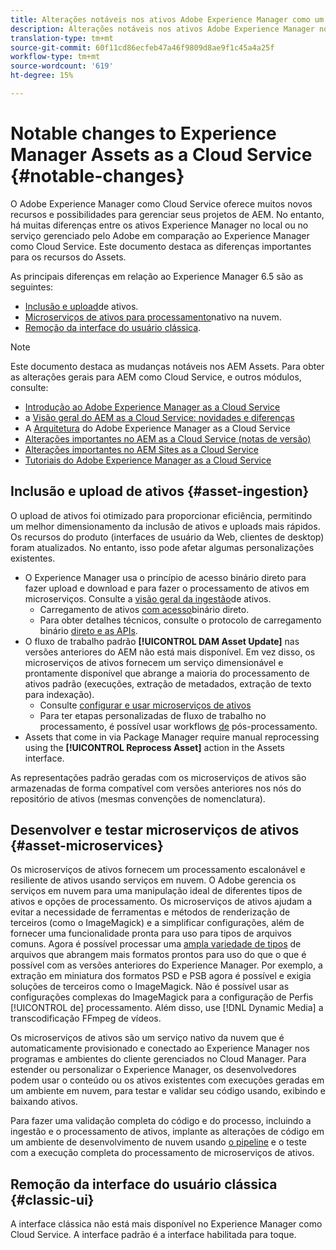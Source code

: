 ```yaml
---
title: Alterações notáveis nos ativos Adobe Experience Manager como um Cloud Service
description: Alterações notáveis nos ativos Adobe Experience Manager no Cloud Service de AEM em comparação ao Adobe Experience Manager 6.5.
translation-type: tm+mt
source-git-commit: 60f11cd86ecfeb47a46f9809d8ae9f1c45a4a25f
workflow-type: tm+mt
source-wordcount: '619'
ht-degree: 15%

---
```



# Notable changes to Experience Manager Assets as a Cloud Service {#notable-changes}

O Adobe Experience Manager como Cloud Service oferece muitos novos recursos e possibilidades para gerenciar seus projetos de AEM. No entanto, há muitas diferenças entre os ativos Experience Manager no local ou no serviço gerenciado pelo Adobe em comparação ao Experience Manager como Cloud Service. Este documento destaca as diferenças importantes para os recursos do Assets.

As principais diferenças em relação ao Experience Manager 6.5 são as seguintes:

* [Inclusão e upload](#asset-ingestion)de ativos.
* [Microserviços de ativos para processamento](#asset-microservices)nativo na nuvem.
* [Remoção da interface do usuário clássica](#classic-ui).

>[!NOTE]
>
>Este documento destaca as mudanças notáveis nos AEM Assets. Para obter as alterações gerais para AEM como Cloud Service, e outros módulos, consulte:
>
>* [Introdução ao Adobe Experience Manager as a Cloud Service](/help/overview/introduction.md)
>* a [Visão geral do AEM as a Cloud Service: novidades e diferenças](/help/overview/what-is-new-and-different.md)
>* A [Arquitetura](/help/core-concepts/architecture.md) do Adobe Experience Manager as a Cloud Service
>* [Alterações importantes no AEM as a Cloud Service (notas de versão)](/help/release-notes/aem-cloud-changes.md)
>* [Alterações importantes no AEM Sites as a  Cloud Service](/help/sites-cloud/sites-cloud-changes.md)
>* [Tutoriais do Adobe Experience Manager as a Cloud Service](https://docs.adobe.com/content/help/en/experience-manager-learn/cloud-service/overview.html)


## Inclusão e upload de ativos {#asset-ingestion}

O upload de ativos foi otimizado para proporcionar eficiência, permitindo um melhor dimensionamento da inclusão de ativos e uploads mais rápidos. Os recursos do produto (interfaces de usuário da Web, clientes de desktop) foram atualizados. No entanto, isso pode afetar algumas personalizações existentes.

* O Experience Manager usa o princípio de acesso binário direto para fazer upload e download e para fazer o processamento de ativos em microserviços. Consulte a [visão geral da ingestão](/help/assets/asset-microservices-overview.md)de ativos.
   * Carregamento de ativos [com acesso](/help/assets/asset-microservices-overview.md#asset-upload-with-direct-binary-access)binário direto.
   * Para obter detalhes técnicos, consulte o protocolo de carregamento binário [direto e as APIs](/help/assets/developer-reference-material-apis.md#overview-binary-upload).
* O fluxo de trabalho padrão **[!UICONTROL DAM Asset Update]** nas versões anteriores do AEM não está mais disponível. Em vez disso, os microserviços de ativos fornecem um serviço dimensionável e prontamente disponível que abrange a maioria do processamento de ativos padrão (execuções, extração de metadados, extração de texto para indexação).
   * Consulte [configurar e usar microserviços de ativos](/help/assets/asset-microservices-configure-and-use.md)
   * Para ter etapas personalizadas de fluxo de trabalho no processamento, é possível usar workflows [de](/help/assets/asset-microservices-configure-and-use.md#post-processing-workflows) pós-processamento.
* Assets that come in via Package Manager require manual reprocessing using the **[!UICONTROL Reprocess Asset]** action in the Assets interface.

As representações padrão geradas com os microserviços de ativos são armazenadas de forma compatível com versões anteriores nos nós do repositório de ativos (mesmas convenções de nomenclatura).

## Desenvolver e testar microserviços de ativos {#asset-microservices}

Os microserviços de ativos fornecem um processamento escalonável e resiliente de ativos usando serviços em nuvem. O Adobe gerencia os serviços em nuvem para uma manipulação ideal de diferentes tipos de ativos e opções de processamento. Os microserviços de ativos ajudam a evitar a necessidade de ferramentas e métodos de renderização de terceiros (como o ImageMagick) e a simplificar configurações, além de fornecer uma funcionalidade pronta para uso para tipos de arquivos comuns. Agora é possível processar uma [ampla variedade de tipos](/help/assets/file-format-support.md) de arquivos que abrangem mais formatos prontos para uso do que o que é possível com as versões anteriores do Experience Manager. Por exemplo, a extração em miniatura dos formatos PSD e PSB agora é possível e exigia soluções de terceiros como o ImageMagick. Não é possível usar as configurações complexas do ImageMagick para a configuração de Perfis [!UICONTROL de] processamento. Além disso, use [!DNL Dynamic Media] a transcodificação FFmpeg de vídeos.

Os microserviços de ativos são um serviço nativo da nuvem que é automaticamente provisionado e conectado ao Experience Manager nos programas e ambientes do cliente gerenciados no Cloud Manager. Para estender ou personalizar o Experience Manager, os desenvolvedores podem usar o conteúdo ou os ativos existentes com execuções geradas em um ambiente em nuvem, para testar e validar seu código usando, exibindo e baixando ativos.

Para fazer uma validação completa do código e do processo, incluindo a ingestão e o processamento de ativos, implante as alterações de código em um ambiente de desenvolvimento de nuvem usando [o pipeline](/help/implementing/cloud-manager/configure-pipeline.md) e o teste com a execução completa do processamento de microserviços de ativos.

## Remoção da interface do usuário clássica {#classic-ui}

A interface clássica não está mais disponível no Experience Manager como Cloud Service. A interface padrão é a interface habilitada para toque.
